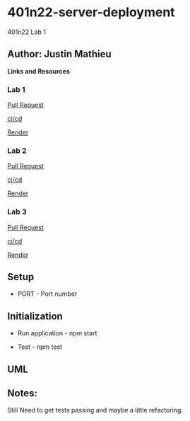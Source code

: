# 401n22-server-deployment

401n22 Lab 1

## Author: Justin Mathieu  

**Links and Resources**  

### Lab 1

[Pull Request](https://github.com/Justin-Mathieu/401n22-server-deployment/pulls?q=is%3Apr+is%3Aclosed)  

[ci/cd](https://github.com/Justin-Mathieu/401n22-server-deployment/actions)  

[Render](https://server-deployment-practice-401n22.onrender.com)

### Lab 2

[Pull Request](https://github.com/Justin-Mathieu/401n22-server-deployment/pull/7)

[ci/cd](https://github.com/Justin-Mathieu/401n22-server-deployment/actions) 

[Render](https://server-deployment-practice-401n22.onrender.com)


### Lab 3

[Pull Request](https://github.com/Justin-Mathieu/401n22-server-deployment/pull/7)

[ci/cd](https://github.com/Justin-Mathieu/401n22-server-deployment/actions) 

[Render](https://server-deployment-practice-401n22.onrender.com)

## Setup

- PORT - Port number  

## Initialization  

- Run application - npm start  

- Test - npm test

## UML


## Notes:

Still Need to get  tests passing and maybe a little refactoring.  
